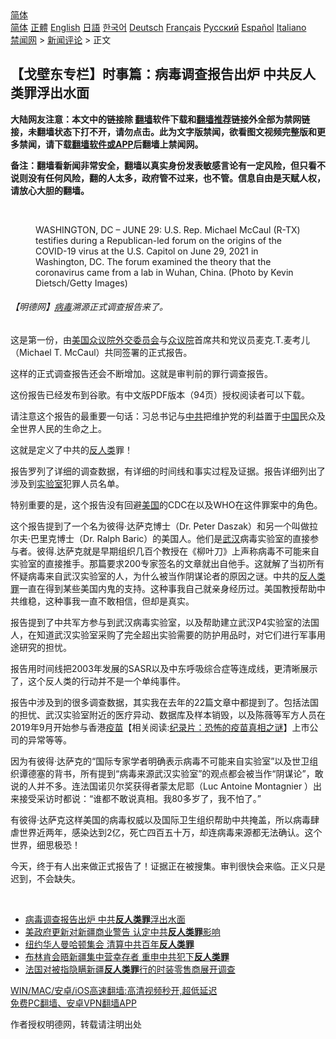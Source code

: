  <!-- 面包屑导航 --> <div class="breadcrumb"><!-- GTranslate: https://gtranslate.io/ -->  <div class="switcher notranslate">  <div class="selected">  <a href="#" onclick="return false;"> 简体</a>  </div>  <div class="option">  <a href="https://www.bannedbook.org" onclick="doGTranslate('zh-CN|zh-CN');jQuery('div.switcher div.selected a').html(jQuery(this).html());return false;" title="简体中文" class="nturl selected"> 简体</a>  <a href="https://www.bannedbook.org/zh-tw/" onclick="doGTranslate('zh-CN|zh-TW');jQuery('div.switcher div.selected a').html(jQuery(this).html());return false;" title="繁體中文" class="nturl"> 正體</a>  <a href="https://www.bannedbook.org/en/" onclick="doGTranslate('zh-CN|en');jQuery('div.switcher div.selected a').html(jQuery(this).html());return false;" title="English" class="nturl"> English</a>  <a href="https://www.bannedbook.org/ja/" onclick="doGTranslate('zh-CN|ja');jQuery('div.switcher div.selected a').html(jQuery(this).html());return false;" title="日本語" class="nturl"> 日語</a>  <a href="https://www.bannedbook.org/ko/" onclick="doGTranslate('zh-CN|ko');jQuery('div.switcher div.selected a').html(jQuery(this).html());return false;" title="한국어" class="nturl"> 한국어</a>  <a href="https://www.bannedbook.org/de/" onclick="doGTranslate('zh-CN|de');jQuery('div.switcher div.selected a').html(jQuery(this).html());return false;" title="Deutsch" class="nturl"> Deutsch</a>  <a href="https://www.bannedbook.org/fr/" onclick="doGTranslate('zh-CN|fr');jQuery('div.switcher div.selected a').html(jQuery(this).html());return false;" title="Français" class="nturl"> Français</a>  <a href="https://www.bannedbook.org/ru/" onclick="doGTranslate('zh-CN|ru');jQuery('div.switcher div.selected a').html(jQuery(this).html());return false;" title="Русский" class="nturl"> Русский</a>  <a href="https://www.bannedbook.org/es/" onclick="doGTranslate('zh-CN|es');jQuery('div.switcher div.selected a').html(jQuery(this).html());return false;" title="Español" class="nturl"> Español</a>  <a href="https://www.bannedbook.org/it/" onclick="doGTranslate('zh-CN|it');jQuery('div.switcher div.selected a').html(jQuery(this).html());return false;" title="Italiano" class="nturl"> Italiano</a>  </div>  </div>      <div class='breadcrumb-sub'><!-- Breadcrumb NavXT 6.3.0 --> <a href="https://www.bannedbook.org/" class="home">禁闻网</a> &gt; <a href="https://www.bannedbook.org/bnews/comments/" class="category">新闻评论</a> &gt; 正文</div></div><h2>【戈壁东专栏】时事篇：病毒调查报告出炉 中共反人类罪浮出水面</h2> <p class="notice"><b>大陆网友注意：本文中的链接除 <a href="https://github.com/bannedbook/fanqiang" >翻墙</a>软件下载和<a href="https://github.com/killgcd/justmysocks/blob/master/README.md">翻墙推荐</a>链接外全部为禁网链接，未翻墙状态下打不开，请勿点击。此为文字版禁闻，欲看图文视频完整版和更多禁闻，请下载<a href="https://github.com/bannedbook/fanqiang">翻墙软件或APP</a>后翻墙上禁闻网。</p><p>备注：翻墙看新闻非常安全，翻墙以真实身份发表敏感言论有一定风险，但只看不说则没有任何风险，翻的人太多，政府管不过来，也不管。信息自由是天赋人权，请放心大胆的翻墙。</b></p>  <div class="entry"> <br /> <figure><a href="https://i2.wp.com/upload-images-bucket-v64rleca837do.s3.eu-west-1.amazonaws.com/wp-content/uploads/2021/08/10230915/id13149748-506673-.jpeg?fit=600%2C400&#038;ssl=1" data-caption="WASHINGTON, DC - JUNE 29: U.S. Rep. Michael McCaul (R-TX) testifies during a Republican-led forum on the origins of the COVID-19 virus at the U.S. Capitol on June 29, 2021 in Washington, DC. The forum examined the theory that the coronavirus came from a lab in Wuhan, China. (Photo by Kevin Dietsch/Getty Images)"></a><figcaption class="wp-caption-text">WASHINGTON, DC &#8211; JUNE 29: U.S. Rep. Michael McCaul (R-TX) testifies during a Republican-led forum on the origins of the COVID-19 virus at the U.S. Capitol on June 29, 2021 in Washington, DC. The forum examined the theory that the coronavirus came from a lab in Wuhan, China. (Photo by Kevin Dietsch/Getty Images)</figcaption></figure> <h6>【明德网】<a href="https://www.bannedbook.org/bnews/tag/%e7%97%85%e6%af%92/" class="st_tag internal_tag" rel="tag" title="标签 病毒 下的日志">病毒</a>溯源正式调查报告来了。</h6> <p>这是第一份，由<span class='wp_keywordlink'><a href="https://www.bannedbook.org/forum2/topic1218.html" title="美國眾議院外交委員會： 世界共產主義戰略戰術報告書 （美國新聞處 1948）" target="_blank">美国众议院外交委员会</a></span>与<a href="https://www.bannedbook.org/bnews/tag/%E4%BC%97%E8%AE%AE%E9%99%A2/" class="st_tag internal_tag" rel="tag" title="标签 众议院 下的日志">众议院</a>首席共和党议员麦克.T.麦考儿（Michael T. McCaul）共同签署的正式报告。</p> <p>这样的正式调查报告还会不断增加。这就是审判前的罪行调查报告。</p> <p>这份报告已经发布到谷歌。有中文版PDF版本（94页）授权阅读者可以下载。</p> <p>请注意这个报告的最重要一句话：习总书记与<a href="https://www.bannedbook.org/bnews/tag/%e4%b8%ad%e5%85%b1/" class="st_tag internal_tag" rel="tag" title="标签 中共 下的日志">中共</a>把维护党的利益置于<span class='wp_keywordlink_affiliate'><a href="https://www.bannedbook.org/" title="中国" target="_blank">中国</a></span>民众及全世界人民的生命之上。</p>  <p>这就是定义了中共的<a href="https://www.bannedbook.org/bnews/tag/%e5%8f%8d%e4%ba%ba%e7%b1%bb/" class="st_tag internal_tag" rel="tag" title="标签 反人类 下的日志">反人类</a>罪！</p> <p>报告罗列了详细的调查数据，有详细的时间线和事实过程及证据。报告详细列出了涉及到<a href="https://www.bannedbook.org/bnews/tag/%E5%AE%9E%E9%AA%8C%E5%AE%A4/" class="st_tag internal_tag" rel="tag" title="标签 实验室 下的日志">实验室</a>犯罪人员名单。</p> <p>特别重要的是，这个报告没有回避<a href="https://www.bannedbook.org/bnews/tag/%e7%be%8e%e5%9b%bd/" class="st_tag internal_tag" rel="tag" title="标签 美国 下的日志">美国</a>的CDC在以及WHO在这件罪案中的角色。</p> <p>这个报告提到了一个名为彼得·达萨克博士（Dr. Peter Daszak）和另一个叫做拉尔夫·巴里克博士（Dr. Ralph Baric）的美国人。他们是<a href="https://www.bannedbook.org/bnews/tag/%e6%ad%a6%e6%b1%89/" class="st_tag internal_tag" rel="tag" title="标签 武汉 下的日志">武汉</a>病毒实验室的直接参与者。彼得.达萨克就是早期组织几百个教授在《柳叶刀》上声称病毒不可能来自实验室的直接推手。那篇要求200专家签名的文章就出自他手。这就解了当初所有怀疑病毒来自武汉实验室的人，为什么被当作阴谋论者的原因之谜。中共的<a href="https://www.bannedbook.org/bnews/tag/%e5%8f%8d%e4%ba%ba%e7%b1%bb%e7%bd%aa/" class="st_tag internal_tag" rel="tag" title="标签 反人类罪 下的日志">反人类罪</a>一直在得到某些美国内鬼的支持。这种事我自己就亲身经历过。美国教授帮助中共维稳，这种事我一直不敢相信，但却是真实。</p>  <p>报告提到了中共军方参与到武汉病毒实验室，以及帮助建立武汉P4实验室的法国人，在知道武汉实验室采购了完全超出实验需要的防护用品时，对它们进行军事用途研究的担忧。</p> <p>报告用时间线把2003年发展的SASR以及中东呼吸综合症等连成线，更清晰展示了，这个反人类的行动并不是一个单纯事件。</p> <p>报告中涉及到的很多调查数据，其实我在去年的22篇文章中都提到了。包括法国的担忧、武汉实验室附近的医疗异动、数据库及样本销毁，以及陈薇等军方人员在2019年9月开始参与香港<span class='wp_keywordlink'><a href="https://www.bannedbook.org/bnews/tculture/20160630/551027.html" title="疫苗" target="_blank">疫苗</a></span>【相关阅读:<a href='https://www.bannedbook.org/bnews/topimagenews/20180408/925060.html' target='_blank'>纪录片：恐怖的疫苗真相之谜</a>】上市公司的异常等等。</p> <p>因为有彼得·达萨克的“国际专家学者明确表示病毒不可能来自实验室”以及世卫组织谭德塞的背书，所有提到“病毒来源武汉实验室”的观点都会被当作“阴谋论”，敢说的人并不多。连法国诺贝尔奖获得者蒙太尼耶（Luc Antoine Montagnier ）出来接受采访时都说：“谁都不敢说真相。我80多岁了，我不怕了。”</p>  <p>有彼得·达萨克这样美国的病毒权威以及国际卫生组织帮助中共掩盖，所以病毒肆虐世界近两年，感染达到2亿，死亡四百五十万，却连病毒来源都无法确认。这个世界，细思极恐！</p> <p>今天，终于有人出来做正式报告了！证据正在被搜集。审判很快会来临。正义只是迟到，不会缺失。</p> <p>&nbsp;</p> <ul class='op-related-articles' title='相关阅读'> <li><a href='https://www.bannedbook.org/bnews/ssgc/20210809/1603184.html' target='_blank'>病毒调查报告出炉 中共<b>反人类罪</b>浮出水面</a></li> <li><a href='https://www.bannedbook.org/bnews/comments/20210714/1586531.html' target='_blank'>美政府更新对新疆商业警告 认定中共<b>反人类罪</b>影响</a></li> <li><a href='https://www.bannedbook.org/bnews/cnnews/20210713/1586125.html' target='_blank'>纽约华人曼哈顿集会 清算中共百年<b>反人类罪</b></a></li> <li><a href='https://www.bannedbook.org/bnews/comments/20210708/1582527.html' target='_blank'>布林肯会晤新疆集中营幸存者 重申中共犯下<b>反人类罪</b></a></li> <li><a href='https://www.bannedbook.org/bnews/baitai/20210703/1579572.html' target='_blank'>法国对被指隐瞒新疆<b>反人类罪</b>行的时装零售商展开调查</a></li> </ul> <p class="texttj"> <a href="https://github.com/bannedbook/fanqiang/wiki/V2ray%E6%9C%BA%E5%9C%BA" target="_blank">WIN/MAC/安卓/iOS高速翻墙:高清视频秒开,超低延迟</a><br/> <a href="https://github.com/bannedbook/fanqiang/wiki/%E7%A6%81%E9%97%BB%E7%BD%91%E5%AE%89%E5%8D%93%E7%BF%BB%E5%A2%99%E6%96%B0%E9%97%BBAPP" target="_blank">免费PC翻墙、安卓VPN翻墙APP</a></p> <p>作者授权明德网，转载请注明出处</p><a name='sharetosocial'></a>  <div style="margin-bottom:5px;padding-bottom:5px;clear:both"> <div id="archive-pix-1" class="banner-ads"> <!-- AuctionX Display platform tag START --> <div id="26318x728x90x621x_ADSLOT2" clicktrack="%%CLICK_URL_ESC%%"></div> <!-- AuctionX Display platform tag END --> </div> <div id="archive-pix-2" class="banner-ads"> <!-- AuctionX Display platform tag START --> <div id="26315x300x250x621x_ADSLOT2" clicktrack="%%CLICK_URL_ESC%%"></div> <!-- AuctionX Display platform tag END --> </div> </div>  <div id="archive-pix-1" class="banner-ads"> <!-- AuctionX Display platform tag START --> <div id="26318x728x90x621x_ADSLOT3" clicktrack="%%CLICK_URL_ESC%%"></div> <!-- AuctionX Display platform tag END --> </div> </div><!--END ENTRY--> 